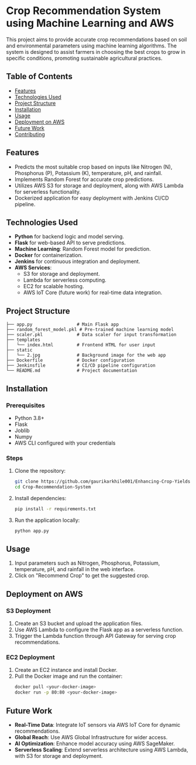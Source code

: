 # Crop Recommendation System using Machine Learning and AWS

This project aims to provide accurate crop recommendations based on soil and environmental parameters using machine learning algorithms. The system is designed to assist farmers in choosing the best crops to grow in specific conditions, promoting sustainable agricultural practices.

## Table of Contents
- [Features](#features)
- [Technologies Used](#technologies-used)
- [Project Structure](#project-structure)
- [Installation](#installation)
- [Usage](#usage)
- [Deployment on AWS](#deployment-on-aws)
- [Future Work](#future-work)
- [Contributing](#contributing)

## Features
- Predicts the most suitable crop based on inputs like Nitrogen (N), Phosphorus (P), Potassium (K), temperature, pH, and rainfall.
- Implements Random Forest for accurate crop predictions.
- Utilizes AWS S3 for storage and deployment, along with AWS Lambda for serverless functionality.
- Dockerized application for easy deployment with Jenkins CI/CD pipeline.

## Technologies Used
- **Python** for backend logic and model serving.
- **Flask** for web-based API to serve predictions.
- **Machine Learning**: Random Forest model for prediction.
- **Docker** for containerization.
- **Jenkins** for continuous integration and deployment.
- **AWS Services**:
  - S3 for storage and deployment.
  - Lambda for serverless computing.
  - EC2 for scalable hosting.
  - AWS IoT Core (future work) for real-time data integration.

## Project Structure
```
├── app.py                 # Main Flask app
├── random_forest_model.pkl # Pre-trained machine learning model
├── scaler.pkl             # Data scaler for input transformation
├── templates
│   └── index.html         # Frontend HTML for user input
├── static
│   └── 2.jpg              # Background image for the web app
├── Dockerfile             # Docker configuration
├── Jenkinsfile            # CI/CD pipeline configuration
└── README.md              # Project documentation
```

## Installation

### Prerequisites
- Python 3.8+
- Flask
- Joblib
- Numpy
- AWS CLI configured with your credentials

### Steps
1. Clone the repository:
   ```bash
   git clone https://github.com/gaurikarkhile001/Enhancing-Crop-Yields-with-Cloud-Powered-Machine-Learning-Solutions.git
   cd Crop-Recommendation-System
   ```

2. Install dependencies:
   ```bash
   pip install -r requirements.txt
   ```

3. Run the application locally:
   ```bash
   python app.py
   ```

## Usage
1. Input parameters such as Nitrogen, Phosphorus, Potassium, temperature, pH, and rainfall in the web interface.
2. Click on "Recommend Crop" to get the suggested crop.

## Deployment on AWS

### S3 Deployment
1. Create an S3 bucket and upload the application files.
2. Use AWS Lambda to configure the Flask app as a serverless function.
3. Trigger the Lambda function through API Gateway for serving crop recommendations.

### EC2 Deployment
1. Create an EC2 instance and install Docker.
2. Pull the Docker image and run the container:
   ```bash
   docker pull <your-docker-image>
   docker run -p 80:80 <your-docker-image>
   ```

## Future Work
- **Real-Time Data**: Integrate IoT sensors via AWS IoT Core for dynamic recommendations.
- **Global Reach**: Use AWS Global Infrastructure for wider access.
- **AI Optimization**: Enhance model accuracy using AWS SageMaker.
- **Serverless Scaling**: Extend serverless architecture using AWS Lambda, with S3 for storage and deployment.

